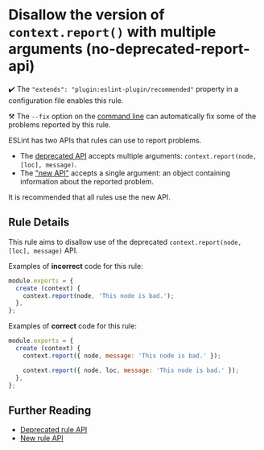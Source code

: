 # Disallow the version of `context.report()` with multiple arguments (no-deprecated-report-api)

✔️ The `"extends": "plugin:eslint-plugin/recommended"` property in a configuration file enables this rule.

⚒️ The `--fix` option on the [command line](https://eslint.org/docs/user-guide/command-line-interface#-fix) can automatically fix some of the problems reported by this rule.

ESLint has two APIs that rules can use to report problems.

* The [deprecated API](http://eslint.org/docs/developer-guide/working-with-rules-deprecated) accepts multiple arguments: `context.report(node, [loc], message)`.
* The ["new API"](http://eslint.org/docs/developer-guide/working-with-rules#contextreport) accepts a single argument: an object containing information about the reported problem.

It is recommended that all rules use the new API.

## Rule Details

This rule aims to disallow use of the deprecated `context.report(node, [loc], message)` API.

Examples of **incorrect** code for this rule:

```js
module.exports = {
  create (context) {
    context.report(node, 'This node is bad.');
  },
};

```

Examples of **correct** code for this rule:

```js
module.exports = {
  create (context) {
    context.report({ node, message: 'This node is bad.' });

    context.report({ node, loc, message: 'This node is bad.' });
  },
};
```

## Further Reading

* [Deprecated rule API](http://eslint.org/docs/developer-guide/working-with-rules-deprecated)
* [New rule API](http://eslint.org/docs/developer-guide/working-with-rules)
